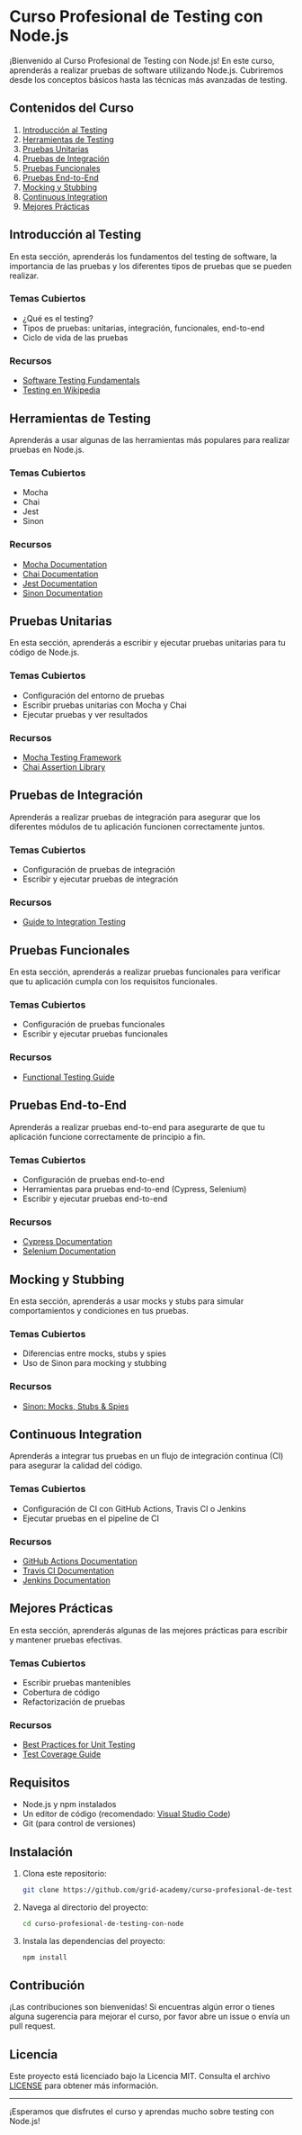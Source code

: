 
# Curso Profesional de Testing con Node.js

¡Bienvenido al Curso Profesional de Testing con Node.js! En este curso, aprenderás a realizar pruebas de software utilizando Node.js. Cubriremos desde los conceptos básicos hasta las técnicas más avanzadas de testing.

## Contenidos del Curso

1. [Introducción al Testing](#introducción-al-testing)
2. [Herramientas de Testing](#herramientas-de-testing)
3. [Pruebas Unitarias](#pruebas-unitarias)
4. [Pruebas de Integración](#pruebas-de-integración)
5. [Pruebas Funcionales](#pruebas-funcionales)
6. [Pruebas End-to-End](#pruebas-end-to-end)
7. [Mocking y Stubbing](#mocking-y-stubbing)
8. [Continuous Integration](#continuous-integration)
9. [Mejores Prácticas](#mejores-prácticas)

## Introducción al Testing

En esta sección, aprenderás los fundamentos del testing de software, la importancia de las pruebas y los diferentes tipos de pruebas que se pueden realizar.

### Temas Cubiertos

- ¿Qué es el testing?
- Tipos de pruebas: unitarias, integración, funcionales, end-to-end
- Ciclo de vida de las pruebas

### Recursos

- [Software Testing Fundamentals](https://softwaretestingfundamentals.com/)
- [Testing en Wikipedia](https://es.wikipedia.org/wiki/Prueba_de_software)

## Herramientas de Testing

Aprenderás a usar algunas de las herramientas más populares para realizar pruebas en Node.js.

### Temas Cubiertos

- Mocha
- Chai
- Jest
- Sinon

### Recursos

- [Mocha Documentation](https://mochajs.org/)
- [Chai Documentation](https://www.chaijs.com/)
- [Jest Documentation](https://jestjs.io/)
- [Sinon Documentation](https://sinonjs.org/)

## Pruebas Unitarias

En esta sección, aprenderás a escribir y ejecutar pruebas unitarias para tu código de Node.js.

### Temas Cubiertos

- Configuración del entorno de pruebas
- Escribir pruebas unitarias con Mocha y Chai
- Ejecutar pruebas y ver resultados

### Recursos

- [Mocha Testing Framework](https://mochajs.org/)
- [Chai Assertion Library](https://www.chaijs.com/)

## Pruebas de Integración

Aprenderás a realizar pruebas de integración para asegurar que los diferentes módulos de tu aplicación funcionen correctamente juntos.

### Temas Cubiertos

- Configuración de pruebas de integración
- Escribir y ejecutar pruebas de integración

### Recursos

- [Guide to Integration Testing](https://martinfowler.com/bliki/IntegrationTest.html)

## Pruebas Funcionales

En esta sección, aprenderás a realizar pruebas funcionales para verificar que tu aplicación cumpla con los requisitos funcionales.

### Temas Cubiertos

- Configuración de pruebas funcionales
- Escribir y ejecutar pruebas funcionales

### Recursos

- [Functional Testing Guide](https://www.guru99.com/functional-testing.html)

## Pruebas End-to-End

Aprenderás a realizar pruebas end-to-end para asegurarte de que tu aplicación funcione correctamente de principio a fin.

### Temas Cubiertos

- Configuración de pruebas end-to-end
- Herramientas para pruebas end-to-end (Cypress, Selenium)
- Escribir y ejecutar pruebas end-to-end

### Recursos

- [Cypress Documentation](https://docs.cypress.io/)
- [Selenium Documentation](https://www.selenium.dev/documentation/en/)

## Mocking y Stubbing

En esta sección, aprenderás a usar mocks y stubs para simular comportamientos y condiciones en tus pruebas.

### Temas Cubiertos

- Diferencias entre mocks, stubs y spies
- Uso de Sinon para mocking y stubbing

### Recursos

- [Sinon: Mocks, Stubs & Spies](https://sinonjs.org/)

## Continuous Integration

Aprenderás a integrar tus pruebas en un flujo de integración continua (CI) para asegurar la calidad del código.

### Temas Cubiertos

- Configuración de CI con GitHub Actions, Travis CI o Jenkins
- Ejecutar pruebas en el pipeline de CI

### Recursos

- [GitHub Actions Documentation](https://docs.github.com/en/actions)
- [Travis CI Documentation](https://docs.travis-ci.com/)
- [Jenkins Documentation](https://www.jenkins.io/doc/)

## Mejores Prácticas

En esta sección, aprenderás algunas de las mejores prácticas para escribir y mantener pruebas efectivas.

### Temas Cubiertos

- Escribir pruebas mantenibles
- Cobertura de código
- Refactorización de pruebas

### Recursos

- [Best Practices for Unit Testing](https://blog.bitsrc.io/10-best-practices-for-writing-unit-tests-d9e7ac4e264a)
- [Test Coverage Guide](https://www.guru99.com/code-coverage.html)

## Requisitos

- Node.js y npm instalados
- Un editor de código (recomendado: [Visual Studio Code](https://code.visualstudio.com/))
- Git (para control de versiones)

## Instalación

1. Clona este repositorio:
   ```sh
   git clone https://github.com/grid-academy/curso-profesional-de-testing-con-node.git
   ```
2. Navega al directorio del proyecto:
   ```sh
   cd curso-profesional-de-testing-con-node
   ```
3. Instala las dependencias del proyecto:
   ```sh
   npm install
   ```

## Contribución

¡Las contribuciones son bienvenidas! Si encuentras algún error o tienes alguna sugerencia para mejorar el curso, por favor abre un issue o envía un pull request.

## Licencia

Este proyecto está licenciado bajo la Licencia MIT. Consulta el archivo [LICENSE](LICENSE) para obtener más información.

---

¡Esperamos que disfrutes el curso y aprendas mucho sobre testing con Node.js!
